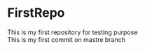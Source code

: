 # FirstRepo
This is my first repository for testing purpose  
This is my first commit on mastre branch
